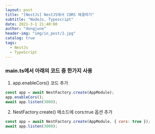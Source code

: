 ```yaml
---
layout: post
title: "[NestJs] NestJS에서 CORS 해결하기"
subtitle: "NodeJs, Typescript"
date: 2021-3-1 21:40:00
author: "dongjune"
header-img: "img/in_post/2.jpg"
catalog: true
tags:
  - NestJs
  - TypeScript
---
```

### main.ts에서 아래의 코드 중 한가지 사용
1. app.enableCors() 코드 추가
```jsx
const app = await NestFactory.create(AppModule);
app.enableCors();
await app.listen(3000);
```
 
2. NestFactory.create() 메소드에 cors:true 옵션 추가
```jsx
const app = await NestFactory.create(AppModule, { cors: true });
await app.listen(3000);
```